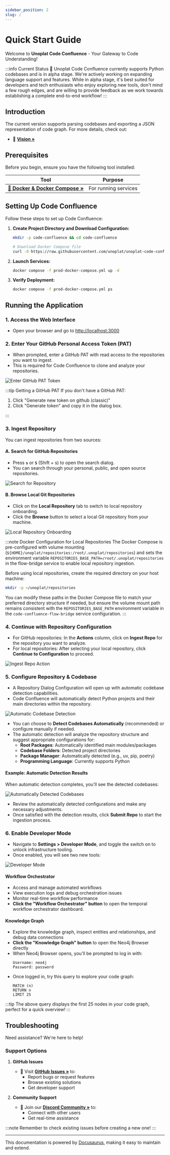 ```yaml
---
sidebar_position: 2
slug: /
---
```


# Quick Start Guide

Welcome to **Unoplat Code Confluence** - Your Gateway to Code Understanding!

:::info Current Status
🔄 Unoplat Code Confluence currently supports Python codebases and is in alpha stage. We're actively working on expanding language support and features.
While in alpha stage, it's best suited for developers and tech enthusiasts who enjoy exploring new tools, don't mind a few rough edges, and are willing to provide feedback as we work towards establishing a complete end-to-end workflow!
:::

## Introduction

The current version supports parsing codebases and exporting a JSON representation of code graph. For more details, check out:
- 📘 [**Vision »**](/deep-dive/vision)

## Prerequisites

Before you begin, ensure you have the following tool installed:

| Tool | Purpose |
|------|---------|
| [**🐳 Docker & Docker Compose »**](https://www.portainer.io/) | For running services |

## Setting Up Code Confluence

Follow these steps to set up Code Confluence:

1. **Create Project Directory and Download Configuration:**
   ```bash
   mkdir -p code-confluence && cd code-confluence
   
   # Download Docker Compose file
   curl -O https://raw.githubusercontent.com/unoplat/unoplat-code-confluence/refs/heads/main/prod-docker-compose.yml
   ```

2. **Launch Services:**
   ```bash
   docker compose -f prod-docker-compose.yml up -d
   ```

3. **Verify Deployment:**
   ```bash
   docker compose -f prod-docker-compose.yml ps
   ```

## Running the Application

### 1. Access the Web Interface
- Open your browser and go to [http://localhost:3000](http://localhost:3000)

### 2. Enter Your GitHub Personal Access Token (PAT)
- When prompted, enter a GitHub PAT with read access to the repositories you want to ingest.
- This is required for Code Confluence to clone and analyze your repositories.

![Enter GitHub PAT Token](../../static/new_github_token.png)

:::tip Getting a GitHub PAT
If you don't have a GitHub PAT:
1. Click "Generate new token on github (classic)"
2. Click "Generate token" and copy it in the dialog box.

:::

### 3. Ingest Repository

You can ingest repositories from two sources:

#### A. Search for GitHub Repositories
- Press **`s`** or **`S`** (Shift + s) to open the search dialog.
- You can search through your personal, public, and open source repositories.

![Search for Repository](../../static/repository_search.png)

#### B. Browse Local Git Repositories
- Click on the **Local Repository** tab to switch to local repository onboarding.
- Click the **Browse** button to select a local Git repository from your machine.


![Local Repository Onboarding](../../static/local_onboarding_repo.png)

:::note Docker Configuration for Local Repositories
The Docker Compose is pre-configured with volume mounting (`${HOME}/unoplat/repositories:/root/.unoplat/repositories`) and sets the environment variable `REPOSITORIES_BASE_PATH=/root/.unoplat/repositories` in the flow-bridge service to enable local repository ingestion. 

Before using local repositories, create the required directory on your host machine:
```bash
mkdir -p ~/unoplat/repositories
```

You can modify these paths in the Docker Compose file to match your preferred directory structure if needed, but ensure the volume mount path remains consistent with the `REPOSITORIES_BASE_PATH` environment variable in the `code-confluence-flow-bridge` service configuration.
:::

### 4. Continue with Repository Configuration
- For GitHub repositories: In the **Actions** column, click on **Ingest Repo** for the repository you want to analyze.
- For local repositories: After selecting your local repository, click **Continue to Configuration** to proceed.

![Ingest Repo Action](../../static/repository_ingest_action.jpeg)

### 5. Configure Repository & Codebase
- A Repository Dialog Configuration will open up with automatic codebase detection capabilities.
- Code Confluence will automatically detect Python projects and their main directories within the repository.

![Automatic Codebase Detection](../../static/automatic_code_base_detection.png)

- You can choose to **Detect Codebases Automatically** (recommended) or configure manually if needed.
- The automatic detection will analyze the repository structure and suggest appropriate configurations for:
  - **Root Packages**: Automatically identified main modules/packages
  - **Codebase Folders**: Detected project directories
  - **Package Manager**: Automatically detected (e.g., uv, pip, poetry)
  - **Programming Language**: Currently supports Python

#### Example: Automatic Detection Results
When automatic detection completes, you'll see the detected codebases:

![Automatically Detected Codebases](../../static/codebase_automatic_detected.png)

- Review the automatically detected configurations and make any necessary adjustments.
- Once satisfied with the detection results, click **Submit Repo** to start the ingestion process.

### 6. Enable Developer Mode
- Navigate to **Settings > Developer Mode**, and toggle the switch on to unlock infrastructure tooling.
- Once enabled, you will see two new tools:

![Developer Mode](../../static/developer_mode.png)

#### Workflow Orchestrator
- Access and manage automated workflows
- View execution logs and debug orchestration issues
- Monitor real-time workflow performance
- **Click the "Workflow Orchestrator" button** to open the temporal workflow orchestrator dashboard.

#### Knowledge Graph
- Explore the knowledge graph, inspect entities and relationships, and debug data connections
- **Click the "Knowledge Graph" button** to open the Neo4j Browser directly
- When Neo4j Browser opens, you'll be prompted to log in with:
  ```
  Username: neo4j
  Password: password
  ```
- Once logged in, try this query to explore your code graph:
  ```cypher
  MATCH (n) 
  RETURN n 
  LIMIT 25
  ```

:::tip
The above query displays the first 25 nodes in your code graph, perfect for a quick overview!
:::

## Troubleshooting

Need assistance? We're here to help! 

### Support Options

1. **GitHub Issues**
   - 📝 Visit [**GitHub Issues »**](https://github.com/unoplat/unoplat-code-confluence/issues) to:
     - Report bugs or request features
     - Browse existing solutions
     - Get developer support

2. **Community Support**
   - 💬 Join our [**Discord Community »**](https://discord.com/channels/1131597983058755675/1169968780953260106) to:
     - Connect with other users
     - Get real-time assistance

:::note
Remember to check existing issues before creating a new one!
:::

---

<div className="docusaurus-powered">
  <p>This documentation is powered by <a href="https://docusaurus.io" target="_blank">Docusaurus</a>, making it easy to maintain and extend.</p>
</div>

